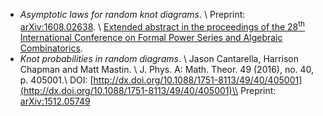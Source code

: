 + *Asymptotic laws for random knot diagrams*. \\
  Preprint: [arXiv:1608.02638](http://arxiv.org/abs/1608.02638). \\
  [Extended abstract in the proceedings of the 28<sup>th</sup> 
  International Conference on Formal Power
  Series and Algebraic Combinatorics](http://www.lix.polytechnique.fr/~pilaud/FPSAC16/final_74).
+ *Knot probabilities in random diagrams*. \\
  Jason Cantarella, Harrison Chapman and Matt Mastin. \\
  J. Phys. A: Math. Theor. 49 (2016), no. 40, p. 405001.\\
  DOI: [http://dx.doi.org/10.1088/1751-8113/49/40/405001](http://dx.doi.org/10.1088/1751-8113/49/40/405001)\\
  Preprint: [arXiv:1512.05749](http://arxiv.org/abs/1512.05749)
